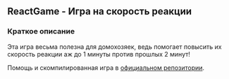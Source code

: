 ﻿## ReactGame - Игра на скорость реакции

### Краткое описание
Эта игра весьма полезна для домохозяек, ведь помогает повысить их скорость реакции аж до 1 минуты
против прошлых 2 минут!

Помощь и скомпилированная игра в
[официальном репозитории](https://github.com/BlitGaming/ReactGame).
